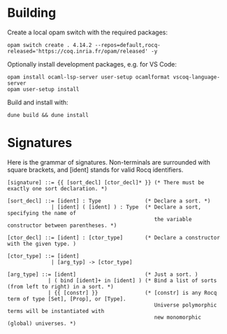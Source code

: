 # Building 

Create a local opam switch with the required packages:
```
opam switch create . 4.14.2 --repos=default,rocq-released='https://coq.inria.fr/opam/released' -y
```

Optionally install development packages, e.g. for VS Code:
```
opam install ocaml-lsp-server user-setup ocamlformat vscoq-language-server
opam user-setup install
```

Build and install with:
```
dune build && dune install
```

# Signatures

Here is the grammar of signatures. Non-terminals are surrounded with square brackets, 
and [ident] stands for valid Rocq identifiers.

```
[signature] ::= {{ [sort_decl] [ctor_decl]* }} (* There must be exactly one sort declaration. *)

[sort_decl] ::= [ident] : Type              (* Declare a sort. *)
              | [ident] ( [ident] ) : Type  (* Declare a sort, specifying the name of 
                                               the variable constructor between parentheses. *)

[ctor_decl] ::= [ident] : [ctor_type]       (* Declare a constructor with the given type. )

[ctor_type] ::= [ident]
              | [arg_typ] -> [ctor_type]

[arg_type] ::= [ident]                      (* Just a sort. )
             | ( bind [ident]+ in [ident] ) (* Bind a list of sorts (from left to right) in a sort. *)
             | {{ [constr] }}               (* [constr] is any Rocq term of type [Set], [Prop], or [Type].
                                               Universe polymorphic terms will be instantiated with
                                               new monomorphic (global) universes. *)
```
